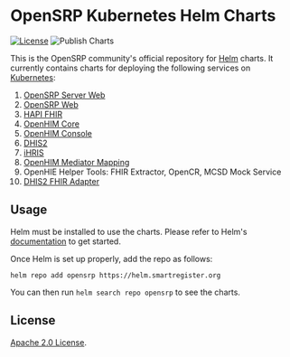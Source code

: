 # OpenSRP Kubernetes Helm Charts

[![License](https://img.shields.io/badge/License-Apache%202.0-blue.svg)](https://opensource.org/licenses/Apache-2.0) ![Publish Charts](https://github.com/opensrp/helm-charts/workflows/Publish%20Charts/badge.svg?branch=main)

This is the OpenSRP community's official repository for [Helm](https://helm.sh) charts. It currently contains charts for deploying the following services on [Kubernetes](https://kubernetes.io/):

1. [OpenSRP Server Web](https://github.com/opensrp/opensrp-server-web)
2. [OpenSRP Web](https://github.com/opensrp/web)
3. [HAPI FHIR](https://github.com/opensrp/hapi-fhir-jpaserver-starter)
4. [OpenHIM Core](https://github.com/jembi/openhim-core-js)
5. [OpenHIM Console](https://github.com/jembi/openhim-console)
6. [DHIS2](https://github.com/dhis2/dhis2-core)
7. [iHRIS](https://github.com/iHRIS/iHRIS)
8. [OpenHIM Mediator Mapping](https://github.com/jembi/openhim-mediator-mapping)
9. OpenHIE Helper Tools: FHIR Extractor, OpenCR, MCSD Mock Service
10. [DHIS2 FHIR Adapter](https://github.com/opensrp/dhis2-fhir-adapter)

## Usage

Helm must be installed to use the charts.
Please refer to Helm's [documentation](https://helm.sh/docs/) to get started.

Once Helm is set up properly, add the repo as follows:

```console
helm repo add opensrp https://helm.smartregister.org
```

You can then run `helm search repo opensrp` to see the charts.

## License

[Apache 2.0 License](./LICENSE).

